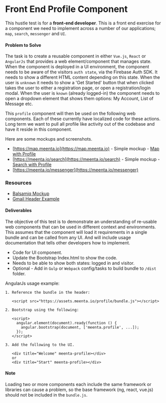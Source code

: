 # Front End Profile Component
This hustle test is for a __front-end developer__. This is a front end exercise
for a component we need to implement across a number of our applications; `map`,
`search`, `messenger` and `UI`.

#### Problem to Solve
The task is to create a reusable component in either `Vue.js`, `React` or
`AngularJs` that provides a web element/component that manages state. When the component
is deployed in a UI environment, the component needs to be aware of the visitors
`auth state`, via the Firebase Auth SDK. It needs to show a different HTML content
depending on this state. When the user is `unknown` it needs to show a 'Get Started'
button that when clicked takes the user to either a registration page, or open
a registration/login modal. When the user is `known` (already logged-in) the component
needs to open a dropdown element that shows them options: My Account, List of Message
etc.

This `profile` component will then be used on the following web components. Each of
these currently have localized code for these actions. Long term we want to pull
all profile like activity out of the codebase and have it reside in this component.

Here are some mockups and screenshots.

- [https://map.meenta.io](https://map.meenta.io) - Simple mockup - [Map with Profile](/assets/Map-Profile-Example.png)
- [https://meenta.io/search](https://meenta.io/search) - Simple mockup - [Search with Profile](/assets/Search-Profile-Example.png)
- [https://meenta.io/messenger](https://meenta.io/messenger)

### Resources
- [Balsamiq Mockup](/assets/General-Mockup.png)
- [Gmail Header Example](/assets/Google-Profile.png)

#### Deliverables
The objective of this test is to demonstrate an understanding of re-usable web
components that can be used in different context and environments. This assumes
that the component will load it requirements in a single bundle and can be called
from any UI. And will include usage documentation that tells other developers
how to implement.

- Code for UI component.
- Update the Bootstrap Index.html to show the code.
- Needs to be able to show both states: logged in and visitor.
- Optional - Add in `Gulp` or `Webpack` config/tasks to build bundle to `/dist` folder.

AngularJs usage example:

    1. Reference the bundle in the header:

       <script src="https://assets.meenta.io/profile/bundle.js"></script>

    2. Bootstrap using the following:

       <script>
         angular.element(document).ready(function () {
           angular.bootstrap(document, ['meenta.profile', ...]);
         });
       </script>

    3. Add the following to the UI.

       <div title="Welcome" meenta-profile></div>
       or
       <div title="Start" meenta-profile></div>

#### Note
Loading two or more components each include the same framework or libraries can
cause a problem, so the base framework (ng, react, vue.js) should not be included
in the `bundle.js`.
